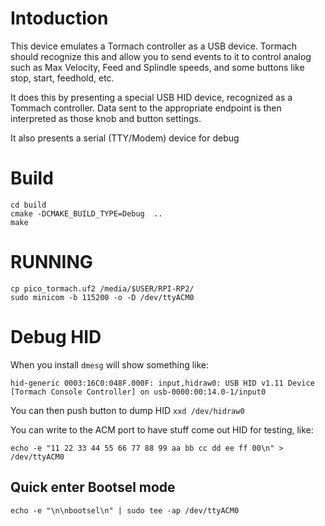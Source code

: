 # Intoduction

This device emulates a Tormach controller as a USB device. Tormach should recognize this and
allow you to send events to it to control analog such as Max Velocity, Feed and Splindle speeds,
and some buttons like stop, start, feedhold, etc.

It does this by presenting a special USB HID device, recognized as a Tommach controller.
Data sent to the appropriate endpoint is then interpreted as those knob and button settings.

It also presents a serial (TTY/Modem) device for debug

# Build
```
cd build
cmake -DCMAKE_BUILD_TYPE=Debug  ..
make
```

# RUNNING

```
cp pico_tormach.uf2 /media/$USER/RPI-RP2/
sudo minicom -b 115200 -o -D /dev/ttyACM0
```

# Debug HID

When you install  `dmesg` will show something like:

`hid-generic 0003:16C0:048F.000F: input,hidraw0: USB HID v1.11 Device [Tormach Console Controller] on usb-0000:00:14.0-1/input0`

You can then push button to dump HID
`xxd /dev/hidraw0`


You can write to the ACM port to have stuff come out HID for testing, like:

`echo -e "11 22 33 44 55 66 77 88 99 aa bb cc dd ee ff 00\n" > /dev/ttyACM0`

## Quick enter Bootsel mode
`echo -e "\n\nbootsel\n" | sudo tee -ap /dev/ttyACM0`
